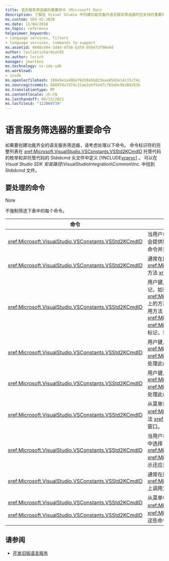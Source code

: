 ```yaml
---
title: 语言服务筛选器的重要命令 |Microsoft Docs
description: 了解在 Visual Studio 中创建功能完备的语言服务筛选器时应支持的重要命令。
ms.custom: SEO-VS-2020
ms.date: 11/04/2016
ms.topic: reference
helpviewer_keywords:
- language services, filters
- language services, commands to support
ms.assetid: 4948c494-3d4d-4f50-b3f9-959e73f90e4d
author: leslierichardson95
ms.author: lerich
manager: jmartens
ms.technology: vs-ide-sdk
ms.workload:
- vssdk
ms.openlocfilehash: 180e9e1e496e76d30a5b823eaa05d3e14c15cf4c
ms.sourcegitcommit: 68897da7d74c31ae1ebf5d47c7b5ddc9b108265b
ms.translationtype: MT
ms.contentlocale: zh-CN
ms.lasthandoff: 08/13/2021
ms.locfileid: "122069739"
---
```

# <a name="important-commands-for-language-service-filters"></a>语言服务筛选器的重要命令
如果要创建功能齐全的语言服务筛选器，请考虑处理以下命令。 命令标识符的完整列表在 <xref:Microsoft.VisualStudio.VSConstants.VSStd2KCmdID> 托管代码的枚举和非托管代码的 Stdidcmd 头文件中定义 [!INCLUDE[vcprvc](../../code-quality/includes/vcprvc_md.md)] 。 可以在 *Visual Studio SDK 安装路径*\VisualStudioIntegration\Common\Inc. 中找到 Stdidcmd 文件。

## <a name="commands-to-handle"></a>要处理的命令

> [!NOTE]
> 不强制筛选下表中的每个命令。

|命令|说明|
|-------------|-----------------|
|<xref:Microsoft.VisualStudio.VSConstants.VSStd2KCmdID>|当用户单击鼠标右键时发送。 此命令指示提供快捷菜单的时间。 如果不处理此命令，文本编辑器会提供默认快捷菜单，没有任何特定于语言的命令。 若要在此菜单中包含自己的命令，请自行处理命令并显示快捷菜单。|
|<xref:Microsoft.VisualStudio.VSConstants.VSStd2KCmdID>|通常在用户键入 CTRL + J 时发送。 对调用 <xref:Microsoft.VisualStudio.TextManager.Interop.IVsTextView.UpdateCompletionStatus%2A> 方法 <xref:Microsoft.VisualStudio.TextManager.Interop.IVsTextView> 以显示语句完成框。|
|<xref:Microsoft.VisualStudio.VSConstants.VSStd2KCmdID>|用户键入字符时发送。 监视此命令以确定何时键入触发器字符并提供语句完成、方法提示和文本标记，如语法着色、大括号匹配和错误标记。 调用 <xref:Microsoft.VisualStudio.TextManager.Interop.IVsTextView.UpdateCompletionStatus%2A> 上的方法 <xref:Microsoft.VisualStudio.TextManager.Interop.IVsTextView> 以完成语句，并在上调用方法 <xref:Microsoft.VisualStudio.TextManager.Interop.IVsMethodTipWindow.SetMethodData%2A> <xref:Microsoft.VisualStudio.TextManager.Interop.IVsMethodTipWindow> 提示。 若要支持文本标记，请监视此命令以确定要键入的字符是否要求您更新标记。|
|<xref:Microsoft.VisualStudio.VSConstants.VSStd2KCmdID>|用户键入 Enter 键时发送。 监视此命令可通过对调用方法来确定何时消除方法提示窗口 <xref:Microsoft.VisualStudio.TextManager.Interop.IVsMethodData.OnDismiss%2A> <xref:Microsoft.VisualStudio.TextManager.Interop.IVsMethodData> 。 默认情况下，文本视图将处理此命令。|
|<xref:Microsoft.VisualStudio.VSConstants.VSStd2KCmdID>|用户键入 Backspace 键时发送。 通过在上调用方法来确定何时消除方法提示窗口的监视器 <xref:Microsoft.VisualStudio.TextManager.Interop.IVsMethodData.OnDismiss%2A> <xref:Microsoft.VisualStudio.TextManager.Interop.IVsMethodData> 。 默认情况下，文本视图将处理此命令。|
|<xref:Microsoft.VisualStudio.VSConstants.VSStd2KCmdID>|从菜单或快捷键发送。 调用 <xref:Microsoft.VisualStudio.TextManager.Interop.IVsTextView.UpdateTipWindow%2A> 上的方法 <xref:Microsoft.VisualStudio.TextManager.Interop.IVsTextView> ，以更新带有参数信息的提示窗口。|
|<xref:Microsoft.VisualStudio.VSConstants.VSStd2KCmdID>|当用户将鼠标指针悬停在某个变量上，或将光标置于变量上，并从 "**编辑**" 菜单中的 **IntelliSense** 中选择 "**快速信息**" 时发送。 通过对调用方法，在 tip 中返回变量的类型 <xref:Microsoft.VisualStudio.TextManager.Interop.IVsTextView.UpdateTipWindow%2A> <xref:Microsoft.VisualStudio.TextManager.Interop.IVsTextView> 。 如果调试处于活动状态，则提示还应显示变量的值。|
|<xref:Microsoft.VisualStudio.VSConstants.VSStd2KCmdID>|通常在用户键入 CTRL + 空格键时发送。 此命令告知语言服务在 <xref:Microsoft.VisualStudio.TextManager.Interop.IVsTextView.UpdateCompletionStatus%2A> 上调用方法 <xref:Microsoft.VisualStudio.TextManager.Interop.IVsTextView> 。|
|<xref:Microsoft.VisualStudio.VSConstants.VSStd2KCmdID><br /><br /> <xref:Microsoft.VisualStudio.VSConstants.VSStd2KCmdID>|从菜单中发送，通常是在 "**编辑**" 菜单中的 "高级"**选项****或 "** **高级**"。 <xref:Microsoft.VisualStudio.VSConstants.VSStd2KCmdID> 指示用户要注释掉所选文本; <xref:Microsoft.VisualStudio.VSConstants.VSStd2KCmdID> 指示用户要取消对所选文本的注释。 这些命令只能由语言服务实现。|

## <a name="see-also"></a>请参阅
- [开发旧版语言服务](../../extensibility/internals/developing-a-legacy-language-service.md)
